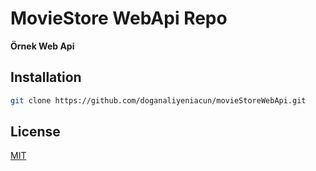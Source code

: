 # MovieStore WebApi Repo
**Örnek Web Api**

## Installation

```bash
git clone https://github.com/doganaliyeniacun/movieStoreWebApi.git
```

## License
[MIT](https://github.com/doganaliyeniacun/movieStoreWebApi/blob/main/LICENSE)
